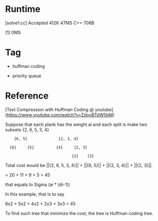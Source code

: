 # Runtime

[solve1.cc]
Accepted    412K    47MS    C++ 708B

[1] 0MS

# Tag

* huffman coding

* priority queue

# Reference

[Text Compression with Huffman Coding @ youtube] (https://www.youtube.com/watch?v=ZdooBTdW5bM)


Suppose that each plank has the weight ai and each split is make two subsets
            {2, 6, 5, 3, 4}

        {6, 5}              {2, 3, 4}
      
      {6}     {5}          {4}     {2, 3}
                             
                                  {2}    {3} 

Total cost would be ||{2, 6, 5, 3, 4}|| + ||{6, 5}|| + ||{2, 3, 4}|| + ||{2, 3}||.

= 20 + 11 + 9 + 5 = 45

that equals to Sigma (ai * (di-1))
      
In this example, that is to say

6x2 + 5x2 + 4x2 + 2x3 + 3x3 = 45


To find such tree that minimize the cost, the tree is Huffman coding tree.
